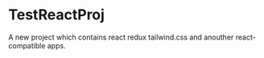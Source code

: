 # TestReactProj
A new project which contains react redux tailwind.css and anouther react-compatible apps.
